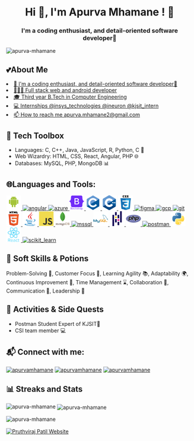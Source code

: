 
<h1 align="center">Hi 👋, I'm Apurva Mhamane ! 🚀</h1>
<h3 align="center">I'm a coding enthusiast, and detail-oriented software developer🌟</h3>
<p align="left"> <img src="https://komarev.com/ghpvc/?username=apurva-mhamane&label=Profile%20views&color=0e75b6&style=flat" alt="apurva-mhamane" /> </p>

<h2 align="left">💕About Me </h2>
<u>
  <li> 👀 I'm a coding enthusiast, and detail-oriented software developer🌟 </li>
  <li>👩🏻‍💻 Full stack web and android developer</li>
  <li>🎓 Third year B.Tech in Computer Engineering</li>
  <li>💻 Internships @insys_technologies @ineuron @kjsit_intern</li>
  <li>📫 How to reach me apurva.mhamane2@gmail.com</li>
 </li>
</u>

<h2 align="left">🔧 Tech Toolbox </h2>
<ul>
  <li>Languages: C, C++, Java, JavaScript, R, Python, C 🚀</li>
  <li>Web Wizardry: HTML, CSS, React, Angular, PHP 🌐</li>
  <li>Databases: MySQL, PHP, MongoDB 📊</li>
</ul>

<h2 align="left"> 🌐Languages and Tools:</h2>
<p align="left"> <a href="https://developer.android.com" target="_blank" rel="noreferrer"> <img src="https://raw.githubusercontent.com/devicons/devicon/master/icons/android/android-original-wordmark.svg" alt="android" width="40" height="40"/> </a> <a href="https://angular.io" target="_blank" rel="noreferrer"> <img src="https://angular.io/assets/images/logos/angular/angular.svg" alt="angular" width="40" height="40"/> </a> <a href="https://azure.microsoft.com/en-in/" target="_blank" rel="noreferrer"> <img src="https://www.vectorlogo.zone/logos/microsoft_azure/microsoft_azure-icon.svg" alt="azure" width="40" height="40"/> </a> <a href="https://getbootstrap.com" target="_blank" rel="noreferrer"> <img src="https://raw.githubusercontent.com/devicons/devicon/master/icons/bootstrap/bootstrap-plain-wordmark.svg" alt="bootstrap" width="40" height="40"/> </a> <a href="https://www.cprogramming.com/" target="_blank" rel="noreferrer"> <img src="https://raw.githubusercontent.com/devicons/devicon/master/icons/c/c-original.svg" alt="c" width="40" height="40"/> </a> <a href="https://www.w3schools.com/cpp/" target="_blank" rel="noreferrer"> <img src="https://raw.githubusercontent.com/devicons/devicon/master/icons/cplusplus/cplusplus-original.svg" alt="cplusplus" width="40" height="40"/> </a> <a href="https://www.w3schools.com/css/" target="_blank" rel="noreferrer"> <img src="https://raw.githubusercontent.com/devicons/devicon/master/icons/css3/css3-original-wordmark.svg" alt="css3" width="40" height="40"/> </a> <a href="https://www.figma.com/" target="_blank" rel="noreferrer"> <img src="https://www.vectorlogo.zone/logos/figma/figma-icon.svg" alt="figma" width="40" height="40"/> </a> <a href="https://cloud.google.com" target="_blank" rel="noreferrer"> <img src="https://www.vectorlogo.zone/logos/google_cloud/google_cloud-icon.svg" alt="gcp" width="40" height="40"/> </a> <a href="https://git-scm.com/" target="_blank" rel="noreferrer"> <img src="https://www.vectorlogo.zone/logos/git-scm/git-scm-icon.svg" alt="git" width="40" height="40"/> </a> <a href="https://www.w3.org/html/" target="_blank" rel="noreferrer"> <img src="https://raw.githubusercontent.com/devicons/devicon/master/icons/html5/html5-original-wordmark.svg" alt="html5" width="40" height="40"/> </a> <a href="https://www.java.com" target="_blank" rel="noreferrer"> <img src="https://raw.githubusercontent.com/devicons/devicon/master/icons/java/java-original.svg" alt="java" width="40" height="40"/> </a> <a href="https://developer.mozilla.org/en-US/docs/Web/JavaScript" target="_blank" rel="noreferrer"> <img src="https://raw.githubusercontent.com/devicons/devicon/master/icons/javascript/javascript-original.svg" alt="javascript" width="40" height="40"/> </a> <a href="https://www.mongodb.com/" target="_blank" rel="noreferrer"> <img src="https://raw.githubusercontent.com/devicons/devicon/master/icons/mongodb/mongodb-original-wordmark.svg" alt="mongodb" width="40" height="40"/> </a> <a href="https://www.microsoft.com/en-us/sql-server" target="_blank" rel="noreferrer"> <img src="https://www.svgrepo.com/show/303229/microsoft-sql-server-logo.svg" alt="mssql" width="40" height="40"/> </a> <a href="https://www.mysql.com/" target="_blank" rel="noreferrer"> <img src="https://raw.githubusercontent.com/devicons/devicon/master/icons/mysql/mysql-original-wordmark.svg" alt="mysql" width="40" height="40"/> </a> <a href="https://pandas.pydata.org/" target="_blank" rel="noreferrer"> <img src="https://raw.githubusercontent.com/devicons/devicon/2ae2a900d2f041da66e950e4d48052658d850630/icons/pandas/pandas-original.svg" alt="pandas" width="40" height="40"/> </a> <a href="https://www.php.net" target="_blank" rel="noreferrer"> <img src="https://raw.githubusercontent.com/devicons/devicon/master/icons/php/php-original.svg" alt="php" width="40" height="40"/> </a> <a href="https://postman.com" target="_blank" rel="noreferrer"> <img src="https://www.vectorlogo.zone/logos/getpostman/getpostman-icon.svg" alt="postman" width="40" height="40"/> </a> <a href="https://www.python.org" target="_blank" rel="noreferrer"> <img src="https://raw.githubusercontent.com/devicons/devicon/master/icons/python/python-original.svg" alt="python" width="40" height="40"/> </a> <a href="https://reactjs.org/" target="_blank" rel="noreferrer"> <img src="https://raw.githubusercontent.com/devicons/devicon/master/icons/react/react-original-wordmark.svg" alt="react" width="40" height="40"/> </a> <a href="https://scikit-learn.org/" target="_blank" rel="noreferrer"> <img src="https://upload.wikimedia.org/wikipedia/commons/0/05/Scikit_learn_logo_small.svg" alt="scikit_learn" width="40" height="40"/> </a> </p>

<h2 align="left">🌈 Soft Skills & Potions </h2>
Problem-Solving 🧠, Customer Focus 🎯, Learning Agility 📚, Adaptability 🌍, Continuous Improvement 🔄, Time Management ⌛, Collaboration 👫, Communication 📢, Leadership 🚀

<h2 align="left">🎉 Activities & Side Quests </h2>
<ul>
  <li>Postman Student Expert of KJSIT💌</li>
  <li>CSI team member 💻</li>
</ul>

<h2 align="left"> 📬 Connect with me:</h2>
<p align="left">
<a href="https://linkedin.com/in/apurvamhamane" target="blank"><img align="center" src="https://raw.githubusercontent.com/rahuldkjain/github-profile-readme-generator/master/src/images/icons/Social/linked-in-alt.svg" alt="apurvamhamane" height="30" width="40" /></a>
<a href="https://fb.com/apurvamhamane" target="blank"><img align="center" src="https://raw.githubusercontent.com/rahuldkjain/github-profile-readme-generator/master/src/images/icons/Social/facebook.svg" alt="apurvamhamane" height="30" width="40" /></a>
<a href="https://instagram.com/apurvamhamane" target="blank"><img align="center" src="https://raw.githubusercontent.com/rahuldkjain/github-profile-readme-generator/master/src/images/icons/Social/instagram.svg" alt="apurvamhamane" height="30" width="40" /></a>
</p>
<h2 align="left"> 📊 Streaks and Stats </h2>
<p><img align="left" src="https://github-readme-stats.vercel.app/api/top-langs?username=apurva-mhamane&show_icons=true&locale=en&layout=compact" alt="apurva-mhamane" /></p>

<p>&nbsp;<img align="center" src="https://github-readme-stats.vercel.app/api?username=apurva-mhamane&show_icons=true&locale=en" alt="apurva-mhamane" /></p>

<p><img align="center" src="https://github-readme-streak-stats.herokuapp.com/?user=apurva-mhamane&" alt="apurva-mhamane" /></p>



<a href="https://apurva-mhamane.github.io/" rel="nofollow"><img align="center" src="https://camo.githubusercontent.com/21dc7ea31526271d3ea7ae7fea12e69d520c81e66f10014770ef29dd9fbc48d9/68747470733a2f2f656e637279707465642d74626e302e677374617469632e636f6d2f696d616765733f713d74626e3a414e6439476351336342695f474e3572735538435970616166646a4a7144394646482d5f4d446a4f747726757371703d434155" alt="Pruthviraj Patil Website" height="30" width="35" data-canonical-src="https://encrypted-tbn0.gstatic.com/images?q=tbn:ANd9GcQ3cBi_GN5rsU8CYpaafdjJqD9FFH-_MDjOtw&amp;usqp=CAU" style="max-width: 100%;"></a>


